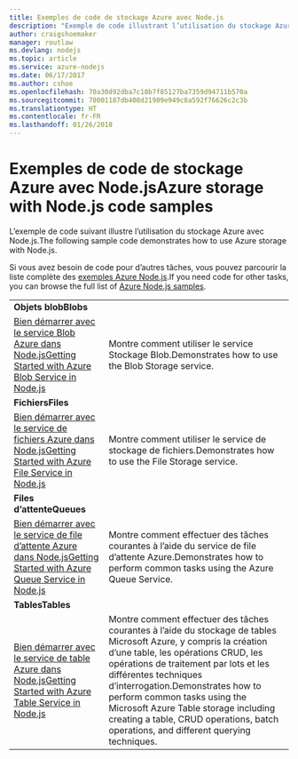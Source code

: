 ```yaml
---
title: Exemples de code de stockage Azure avec Node.js
description: "Exemple de code illustrant l’utilisation du stockage Azure avec Node.js."
author: craigshoemaker
manager: routlaw
ms.devlang: nodejs
ms.topic: article
ms.service: azure-nodejs
ms.date: 06/17/2017
ms.author: cshoe
ms.openlocfilehash: 70a30d92dba7c18b7f85127ba7359d94711b570a
ms.sourcegitcommit: 78001187db408d21909e949c8a592f76626c2c3b
ms.translationtype: HT
ms.contentlocale: fr-FR
ms.lasthandoff: 01/26/2018
---
```

# <a name="azure-storage-with-nodejs-code-samples"></a><span data-ttu-id="2c129-103">Exemples de code de stockage Azure avec Node.js</span><span class="sxs-lookup"><span data-stu-id="2c129-103">Azure storage with Node.js code samples</span></span>

<span data-ttu-id="2c129-104">L’exemple de code suivant illustre l’utilisation du stockage Azure avec Node.js.</span><span class="sxs-lookup"><span data-stu-id="2c129-104">The following sample code demonstrates how to use Azure storage with Node.js.</span></span>

<span data-ttu-id="2c129-105">Si vous avez besoin de code pour d’autres tâches, vous pouvez parcourir la liste complète des [exemples Azure Node.js](https://azure.microsoft.com/resources/samples/?term=nodejs).</span><span class="sxs-lookup"><span data-stu-id="2c129-105">If you need code for other tasks, you can browse the full list of [Azure Node.js samples](https://azure.microsoft.com/resources/samples/?term=nodejs).</span></span>


| | |
|---|---|
| <span data-ttu-id="2c129-106">**Objets blob**</span><span class="sxs-lookup"><span data-stu-id="2c129-106">**Blobs**</span></span> ||
| [<span data-ttu-id="2c129-107">Bien démarrer avec le service Blob Azure dans Node.js</span><span class="sxs-lookup"><span data-stu-id="2c129-107">Getting Started with Azure Blob Service in Node.js</span></span>](https://github.com/Azure-Samples/storage-blob-node-getting-started) | <span data-ttu-id="2c129-108">Montre comment utiliser le service Stockage Blob.</span><span class="sxs-lookup"><span data-stu-id="2c129-108">Demonstrates how to use the Blob Storage service.</span></span> |
| <span data-ttu-id="2c129-109">**Fichiers**</span><span class="sxs-lookup"><span data-stu-id="2c129-109">**Files**</span></span> ||
| [<span data-ttu-id="2c129-110">Bien démarrer avec le service de fichiers Azure dans Node.js</span><span class="sxs-lookup"><span data-stu-id="2c129-110">Getting Started with Azure File Service in Node.js</span></span>](https://azure.microsoft.com/resources/samples/storage-file-node-getting-started/) | <span data-ttu-id="2c129-111">Montre comment utiliser le service de stockage de fichiers.</span><span class="sxs-lookup"><span data-stu-id="2c129-111">Demonstrates how to use the File Storage service.</span></span> |
| <span data-ttu-id="2c129-112">**Files d’attente**</span><span class="sxs-lookup"><span data-stu-id="2c129-112">**Queues**</span></span> ||
| [<span data-ttu-id="2c129-113">Bien démarrer avec le service de file d’attente Azure dans Node.js</span><span class="sxs-lookup"><span data-stu-id="2c129-113">Getting Started with Azure Queue Service in Node.js</span></span>](https://azure.microsoft.com/resources/samples/storage-queue-node-getting-started/) | <span data-ttu-id="2c129-114">Montre comment effectuer des tâches courantes à l’aide du service de file d’attente Azure.</span><span class="sxs-lookup"><span data-stu-id="2c129-114">Demonstrates how to perform common tasks using the Azure Queue Service.</span></span> |
| <span data-ttu-id="2c129-115">**Tables**</span><span class="sxs-lookup"><span data-stu-id="2c129-115">**Tables**</span></span> ||
| [<span data-ttu-id="2c129-116">Bien démarrer avec le service de table Azure dans Node.js</span><span class="sxs-lookup"><span data-stu-id="2c129-116">Getting Started with Azure Table Service in Node.js</span></span>](https://azure.microsoft.com/resources/samples/storage-table-node-getting-started/) | <span data-ttu-id="2c129-117">Montre comment effectuer des tâches courantes à l’aide du stockage de tables Microsoft Azure, y compris la création d’une table, les opérations CRUD, les opérations de traitement par lots et les différentes techniques d’interrogation.</span><span class="sxs-lookup"><span data-stu-id="2c129-117">Demonstrates how to perform common tasks using the Microsoft Azure Table storage including creating a table, CRUD operations, batch operations, and different querying techniques.</span></span> |
